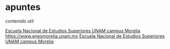# apuntes
contenido util

<ins>Escuela Nacional de Estudios Superiores UNAM campus Morelia </ins>https://www.enesmorelia.unam.mx
[<ins>Escuela Nacional de Estudios Superiores UNAM campus Morelia </ins>](https://www.enesmorelia.unam.mx)

